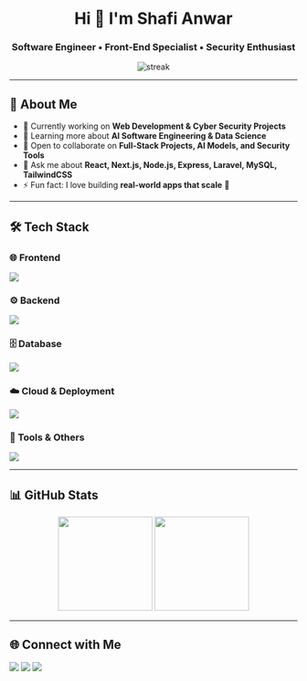 <h1 align="center">Hi 👋 I'm Shafi Anwar</h1>
<h3 align="center">Software Engineer • Front-End Specialist • Security Enthusiast</h3>

<p align="center">
  <img src="https://github-readme-streak-stats.herokuapp.com/?user=shafwar&theme=tokyonight" alt="streak"/>
</p>

---

## 🚀 About Me  
- 🔭 Currently working on **Web Development & Cyber Security Projects**  
- 🌱 Learning more about **AI Software Engineering & Data Science**  
- 👯 Open to collaborate on **Full-Stack Projects, AI Models, and Security Tools**  
- 💬 Ask me about **React, Next.js, Node.js, Express, Laravel, MySQL, TailwindCSS**  
- ⚡ Fun fact: I love building **real-world apps that scale** 🚀  

---

## 🛠 Tech Stack  

### 🌐 Frontend  
<p>
  <img src="https://skillicons.dev/icons?i=html,css,js,ts,react,nextjs,redux,tailwind,bootstrap,vite" />
</p>

### ⚙️ Backend  
<p>
  <img src="https://skillicons.dev/icons?i=nodejs,express,laravel,php,python,java" />
</p>

### 🗄️ Database  
<p>
  <img src="https://skillicons.dev/icons?i=mysql,postgres,mongodb,sqlite,firebase" />
</p>

### ☁️ Cloud & Deployment  
<p>
  <img src="https://skillicons.dev/icons?i=railway,vercel,netlify,heroku,aws,docker" />
</p>

### 🔧 Tools & Others  
<p>
  <img src="https://skillicons.dev/icons?i=git,github,postman,vscode,figma,linux,bash" />
</p>

---

## 📊 GitHub Stats  

<p align="center">
  <img src="https://github-readme-stats.vercel.app/api?username=shafwar&show_icons=true&theme=tokyonight" height="165"/>
  <img src="https://github-readme-stats.vercel.app/api/top-langs/?username=shafwar&layout=compact&theme=tokyonight" height="165"/>
</p>

---

## 🌐 Connect with Me  

<p align="left">
  <a href="https://linkedin.com/in/shafwar" target="blank"><img src="https://skillicons.dev/icons?i=linkedin" /></a>
  <a href="https://github.com/shafwar" target="blank"><img src="https://skillicons.dev/icons?i=github" /></a>
  <a href="mailto:shafianwar.dev@gmail.com" target="blank"><img src="https://skillicons.dev/icons?i=gmail" /></a>
</p>
